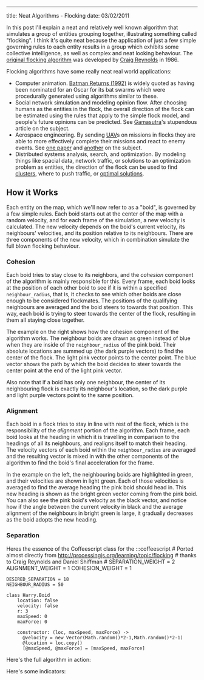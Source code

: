 --- 
title: Neat Algorithms - Flocking
date: 03/02/2011

In this post I'll explain a neat and relatively well known algorithm that simulates a group of entities grouping together, illustrating something called "flocking". I think it's quite neat because the application of just a few simple governing rules to each entity results in a group which exhibits some collective intelligence, as well as complex and neat looking behaviour. The [original flocking algorithm][2] was developed by [Craig Reynolds][1] in 1986.

Flocking algorithms have some really neat real world applications:

 * Computer animation. [Batman Returns (1992)][3] is widely quoted as having been nominated for an Oscar for its bat swarms which were procedurally generated using algorithms similar to these.
 * Social network simulation and modeling opinion flow. After choosing humans as the entities in the flock, the overall direction of the flock can be estimated using the rules that apply to the simple flock model, and people's future opinions can be predicted. See [Gamasutra][4]'s stupendous article on the subject.
 * Aerospace engineering. By sending [UAV](http://en.wikipedia.org/wiki/Unmanned_aerial_vehicle)s on missions in flocks they are able to more effectively complete their missions and react to enemy events. See [one paper][5] and [another][6] on the subject.
 * Distributed systems analysis, search, and optimization. By modeling things like spacial data, network traffic, or solutions to an optimization problem as entities, the direction of the flock can be used to find [clusters][7], where to push traffic, or [optimal solutions](8).

## How it Works

Each entity on the map, which we'll now refer to as a "boid", is governed by a few simple rules. Each boid starts out at the center of the map with a random velocity, and for each frame of the simulation, a new velocity is calculated. The new velocity depends on the boid's current velocity, its neighbours' velocities, and its position relative to its neighbours. There are three components of the new velocity, which in combination simulate the full blown flocking behaviour.

### Cohesion

<div class="flock" id="cohesionDemo"></div>

Each boid tries to stay close to its neighbors, and the _cohesion_ component of the algorithm is mainly responsible for this. Every frame, each boid looks at the position of each other boid to see if it is within a specified `neighbour_radius`, that is, it checks to see which other boids are close enough to be considered flockmates. The positions of the qualifying neighbours are averaged and the boid steers to towards that position. This way, each boid is trying to steer towards the center of the flock, resulting in them all staying close together. 

The example on the right shows how the cohesion component of the algorithm works. The neighbour boids are drawn as green instead of blue when they are inside of the `neighbour_radius` of the pink boid. Their absolute locations are summed up (the dark purple vectors) to find the center of the flock. The light pink vector points to the center point. The blue vector shows the path by which the boid decides to steer towards the center point at the end of the light pink vector.

Also note that if a boid has only one neighbour, the center of its neighbouring flock is exactly its neighbour's location, so the dark purple and light purple vectors point to the same position.

### Alignment

<div class="flock" id="alignmentDemo"></div>

Each boid in a flock tries to stay in line with rest of the flock, which is the responsibility of the _alignment_ portion of the algorithm. Each frame, each boid looks at the heading in which it is travelling in comparison to the headings of all its neighbours, and realigns itself to match their heading. The velocity vectors of each boid within the `neighbour_radius` are averaged and the resulting vector is mixed in with the other components of the algorithm to find the boid's final acceleration for the frame.

In the example on the left, the neighbouring boids are highlighted in green, and their velocities are shown in light green. Each of those velocities is averaged to find the average heading the pink boid should head in. This new heading is shown as the bright green vector coming from the pink boid. You can also see the pink boid's velocity as the black vector, and notice how if the angle between the current velocity in black and the average alignment of the neighbours in bright green is large, it gradually decreases as the boid adopts the new heading.

### Separation

Heres the essence of the Coffeescript class for the 
    :::coffeescript
    # Ported almost directly from http://processingjs.org/learning/topic/flocking
    # thanks to Craig Reynolds and Daniel Shiffman
    # 
    SEPARATION_WEIGHT = 2
    ALIGNMENT_WEIGHT = 1
    COHESION_WEIGHT = 1

    DESIRED_SEPARATION = 18
    NEIGHBOUR_RADIUS = 50

    class Harry.Boid
        location: false
        velocity: false
        r: 3
        maxSpeed: 0
        maxForce: 0
        
        constructor: (loc, maxSpeed, maxForce) ->
          @velocity = new Vector(Math.random()*2-1,Math.random()*2-1)
          @location = loc.copy()
          [@maxSpeed, @maxForce] = [maxSpeed, maxForce]



Here's the full algorithm in action:
<div class="flock" id="prettyDemo"></div>

Here's some indicators: 
<div class="flock" id="fullFlock"></div>

<script type="text/javascript">
  var Harry = {};
</script>

<script src="/js/processing.js" type="text/javascript"></script>
<script src="/js/flocking/vector.js" type="text/javascript"></script>
<script src="/js/flocking/boid.js" type="text/javascript"></script>
<script src="/js/flocking/flock.js" type="text/javascript"></script>
<script src="/js/flocking/flocking.js" type="text/javascript"></script>
<link href='/css/flocking.css' rel='stylesheet' type='text/css' /> 

[1]: http://www.red3d.com/cwr/index.html "Craig Reynold's personal site"
[2]: http://www.red3d.com/cwr/boids/ "Craig Reynold's site on Boids & Flocking"
[3]: http://www.imdb.com/title/tt0103776/awards "Batman Returns (1992) Awards list"
[4]: http://www.gamasutra.com/view/feature/1815/modeling_opinion_flow_in_humans_.php "Modeling opinion flow using Boid algorithms at Gamasutra"
[5]: http://ieeexplore.ieee.org/xpl/freeabs_all.jsp?arnumber=1470734 "Paper from the ACC in 2005 describing the performance of UAV flock missions"
[6]: http://ieeexplore.ieee.org/Xplore/login.jsp?url=http://ieeexplore.ieee.org/iel5/5351161/5356514/05356552.pdf%3Farnumber%3D5356552&authDecision=-203 "Paper from the ACC in 2005 describing the performance of UAV flock missions"
[7]: http://www.springerlink.com/content/c7t0fb6a54flkrw8/ "Paper on performant parallel spacial clustering from 2002"
[8]: http://www.engr.iupui.edu/~shi/pso.html "Page on particle swarm optimization with references."
